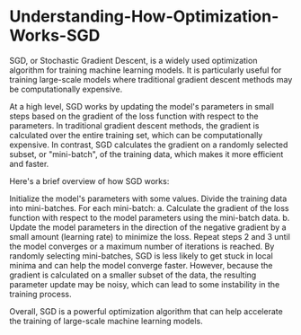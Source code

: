 # Understanding-How-Optimization-Works-SGD
SGD, or Stochastic Gradient Descent, is a widely used optimization algorithm for training machine learning models. It is particularly useful for training large-scale models where traditional gradient descent methods may be computationally expensive.

At a high level, SGD works by updating the model's parameters in small steps based on the gradient of the loss function with respect to the parameters. In traditional gradient descent methods, the gradient is calculated over the entire training set, which can be computationally expensive. In contrast, SGD calculates the gradient on a randomly selected subset, or "mini-batch", of the training data, which makes it more efficient and faster.

Here's a brief overview of how SGD works:

Initialize the model's parameters with some values.
Divide the training data into mini-batches.
For each mini-batch:
a. Calculate the gradient of the loss function with respect to the model parameters using the mini-batch data.
b. Update the model parameters in the direction of the negative gradient by a small amount (learning rate) to minimize the loss.
Repeat steps 2 and 3 until the model converges or a maximum number of iterations is reached.
By randomly selecting mini-batches, SGD is less likely to get stuck in local minima and can help the model converge faster. However, because the gradient is calculated on a smaller subset of the data, the resulting parameter update may be noisy, which can lead to some instability in the training process.

Overall, SGD is a powerful optimization algorithm that can help accelerate the training of large-scale machine learning models.


